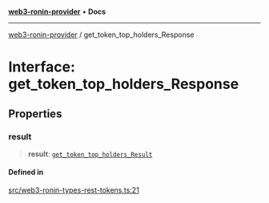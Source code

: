 [**web3-ronin-provider**](../README.md) • **Docs**

***

[web3-ronin-provider](../globals.md) / get\_token\_top\_holders\_Response

# Interface: get\_token\_top\_holders\_Response

## Properties

### result

> **result**: [`get_token_top_holders_Result`](get_token_top_holders_Result.md)

#### Defined in

[src/web3-ronin-types-rest-tokens.ts:21](https://github.com/chuacw/web3-ronin-provider/blob/dab3da736520006c9aeb4dab1fb5f7a56228c341/src/web3-ronin-types-rest-tokens.ts#L21)
